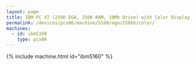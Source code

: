 ```yaml
---
layout: page
title: IBM PC XT (256K EGA, 256K RAM, 10Mb Drive) with Color Display
permalink: /devices/pcx86/machine/5160/ega/256kb/color/
machines:
  - id: ibm5160
    type: pcx86
---
```


{% include machine.html id="ibm5160" %}
